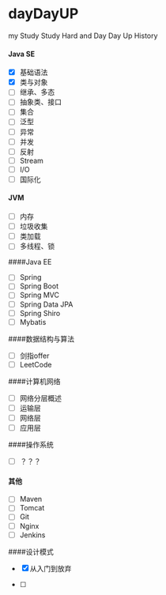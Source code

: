 # dayDayUP
my Study Study Hard and Day Day Up History

#### Java SE

- [x] 基础语法
- [x] 类与对象
- [ ] 继承、多态
- [ ] 抽象类、接口
- [ ] 集合
- [ ] 泛型
- [ ] 异常
- [ ] 并发
- [ ] 反射
- [ ] Stream
- [ ] I/O
- [ ] 国际化

#### JVM

- [ ] 内存
- [ ] 垃圾收集
- [ ] 类加载
- [ ] 多线程、锁

####Java EE

- [ ] Spring
- [ ] Spring Boot
- [ ] Spring MVC
- [ ] Spring Data JPA
- [ ] Spring Shiro
- [ ] Mybatis

####数据结构与算法

- [ ] 剑指offer
- [ ] LeetCode

####计算机网络

- [ ] 网络分层概述
- [ ] 运输层
- [ ] 网络层
- [ ] 应用层

####操作系统

- [ ] ？？？

#### 其他

- [ ] Maven
- [ ] Tomcat
- [ ] Git
- [ ] Nginx
- [ ] Jenkins

####设计模式

- [x] 从入门到放弃

- [ ] 
